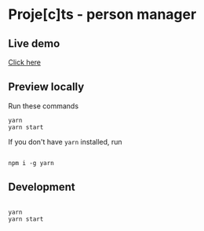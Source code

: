 # Proje[c]ts - person manager

## Live demo

[Click here](https://roberts98.github.io/person-manager/)

## Preview locally

Run these commands

```
yarn
yarn start
```

If you don't have `yarn` installed, run

```

npm i -g yarn

```

## Development

```

yarn
yarn start

```
